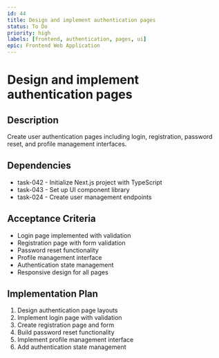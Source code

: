 ```yaml
---
id: 44
title: Design and implement authentication pages
status: To Do
priority: high
labels: [frontend, authentication, pages, ui]
epic: Frontend Web Application
---
```


# Design and implement authentication pages

## Description
Create user authentication pages including login, registration, password reset, and profile management interfaces.

## Dependencies
- task-042 - Initialize Next.js project with TypeScript
- task-043 - Set up UI component library
- task-024 - Create user management endpoints

## Acceptance Criteria
- Login page implemented with validation
- Registration page with form validation
- Password reset functionality
- Profile management interface
- Authentication state management
- Responsive design for all pages

## Implementation Plan
1. Design authentication page layouts
2. Implement login page with validation
3. Create registration page and form
4. Build password reset functionality
5. Implement profile management interface
6. Add authentication state management